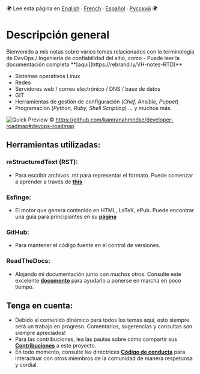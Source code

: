 :earth_africa: Lee esta página en [English](../../README.md) ∙ [French](../../global/FR/README_FR.md) ∙ [Español](../../global/ES/README_ES.md) ∙ [Русский](../../global/RU/README_RU.md) :earth_africa:

<h1> Descripción general </h1>
Bienvenido a mis notas sobre varios temas relacionados con la terminología de DevOps / Ingeniería de confiabilidad del sitio, como - Puede leer la documentación completa **[aquí](https://rebrand.ly/VH-notes-RTD)**

- Sistemas operativos Linux
- Redes
- Servidores web / correo electrónico / DNS / base de datos
- GIT
- Herramientas de gestión de configuración (_Chef, Ansible, Puppet_)
- Programación (_Python, Ruby, Shell Scripting_) ... y muchos más.



![Quick Preview](https://raw.githubusercontent.com/kamranahmedse/developer-roadmap/master/images/devops.png)
&copy; https://github.com/kamranahmedse/developer-roadmap#devops-roadmap


<h2> Herramientas utilizadas: </h2>

<h3> reStructuredText (RST): </h3>

- Para escribir archivos .rst para representar el formato. Puede comenzar a aprender a través de **[this](https://thomas-cokelaer.info/tutorials/sphinx/rest_syntax.html)**
  
<h3> Esfinge: </h3>

- El motor que genera contenido en HTML, LaTeX, ePub. Puede encontrar una guía para principiantes en su **[página](http://www.sphinx-doc.org/en/master/index.html)**

<h3> GitHub: </h3>

- Para mantener el código fuente en el control de versiones.
  
<h3> ReadTheDocs: </h3>

- Alojando mi documentación junto con muchos otros. Consulte este excelente **[documento](http://docs.readthedocs.io/en/latest/getting_started.html)** para ayudarlo a ponerse en marcha en poco tiempo.

  
<h2> Tenga en cuenta: </h2>

- Debido al contenido dinámico para todos los temas aquí, esto siempre será un trabajo en progreso. Comentarios, sugerencias y consultas son siempre apreciados!
- Para las contribuciones, lea las pautas sobre cómo compartir sus **[Contribuciones](../../global/ES/Contributing_ES.md)** a este proyecto.
- En todo momento, consulte las directrices **[Código de conducta](../../global/ES/Code-Of-Conduct-ES.md)** para interactuar con otros miembros de la comunidad de manera respetuosa y cordial.
